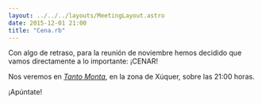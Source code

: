 ```yaml
---
layout: ../../../layouts/MeetingLayout.astro
date: 2015-12-01 21:00
title: "Cena.rb"
---
```


Con algo de retraso, para la reunión de noviembre hemos decidido que vamos directamente a lo importante: ¡CENAR!

Nos veremos en [*Tanto Monta*](https://www.facebook.com/pages/Tanto-Monta/137334142993976), en la zona de Xúquer, sobre las 21:00 horas.

¡Apúntate!
